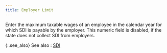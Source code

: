 ```yaml
---
title: Employer Limit
---
```



Enter the maximum taxable wages of an employee in the calendar year  for which SDI is payable by the employer. This numeric field is disabled,  if the state does not collect SDI from employers.


{:.see_also}
See also
: [SDI](JavaScript:RelatedTopics1.Click())<!--Metadata type="DesignerControl" startspan
<object CLASSID="clsid:ADB880A6-D8FF-11CF-9377-00AA003B7A11"
	ID=RelatedTopics1
	TYPE="application/x-oleobject">
</object>-->

<object classid="clsid:ADB880A6-D8FF-11CF-9377-00AA003B7A11" id="RelatedTopics1" type="application/x-oleobject"> 
 <param name="Command" value="Related Topics">
<param name="Window" value="second">
<param name="Item1" value="SDI;{{site.prl_chm}}/setup/suta-sdi-setup/sdi.html">
</object><!--Metadata type="DesignerControl" endspan-->
